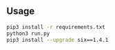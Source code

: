 
## Usage

``` bash
pip3 install -r requirements.txt
python3 run.py
pip3 install --upgrade six==1.4.1
```


